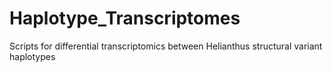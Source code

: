 # Haplotype_Transcriptomes
Scripts for differential transcriptomics between Helianthus structural variant haplotypes
